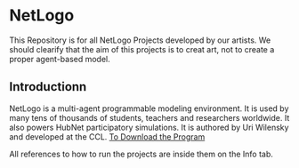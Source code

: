 # NetLogo

This Repository is for all NetLogo Projects developed by our artists. We should clearify that the aim of this projects is to creat art, not to create a proper agent-based model.

## Introductionn

NetLogo is a multi-agent programmable modeling environment. It is used by many tens of thousands of students, teachers and researchers worldwide. It also powers HubNet participatory simulations. It is authored by Uri Wilensky and developed at the CCL. [To Download the Program](https://ccl.northwestern.edu/netlogo/download.shtml)

All references to how to run the projects are inside them on the Info tab.
